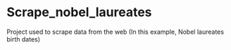# Scrape_nobel_laureates
Project used to scrape data from the web (In this example, Nobel laureates birth dates)
